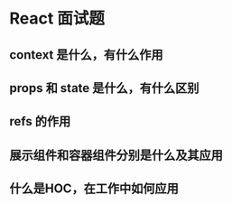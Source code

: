 # React 面试题

## context 是什么，有什么作用
## props 和 state 是什么，有什么区别
## refs 的作用
## 展示组件和容器组件分别是什么及其应用
## 什么是HOC，在工作中如何应用
